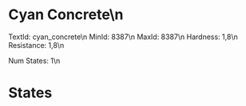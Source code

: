 # Cyan Concrete\n
TextId: cyan_concrete\n
MinId: 8387\n
MaxId: 8387\n
Hardness: 1,8\n
Resistance: 1,8\n

Num States: 1\n
# States
```

```